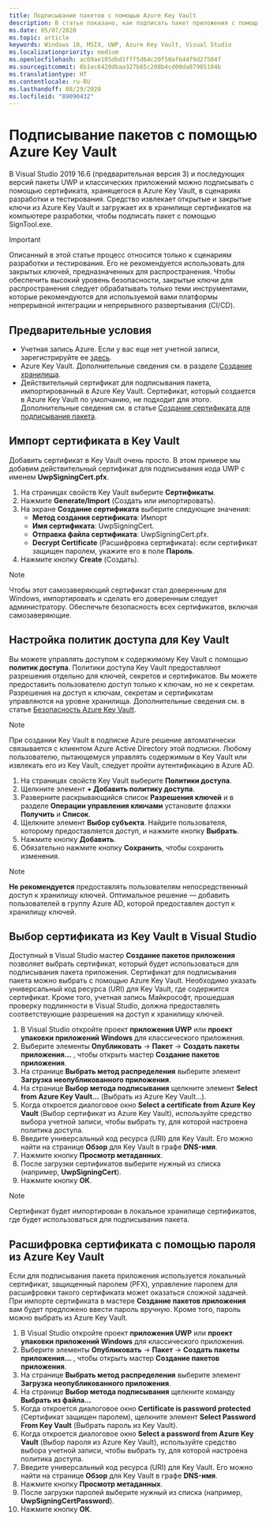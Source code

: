 ```yaml
---
title: Подписывание пакетов с помощью Azure Key Vault
description: В статье показано, как подписать пакет приложения с помощью сертификата из Azure Key Vault.
ms.date: 05/07/2020
ms.topic: article
keywords: Windows 10, MSIX, UWP, Azure Key Vault, Visual Studio
ms.localizationpriority: medium
ms.openlocfilehash: ac69ae105dbd1fff5d64c20f50af644f9d27504f
ms.sourcegitcommit: 6b1ec6420dbaa327b65c208b4cd00da87985104b
ms.translationtype: HT
ms.contentlocale: ru-RU
ms.lasthandoff: 08/29/2020
ms.locfileid: "89090432"
---
```

# <a name="sign-packages-with-azure-key-vault"></a>Подписывание пакетов с помощью Azure Key Vault

В Visual Studio 2019 16.6 (предварительная версия 3) и последующих версий пакеты UWP и классических приложений можно подписывать с помощью сертификата, хранящегося в Azure Key Vault, в сценариях разработки и тестирования. Средство извлекает открытые и закрытые ключи из Azure Key Vault и загружает их в хранилище сертификатов на компьютере разработки, чтобы подписать пакет с помощью SignTool.exe.

> [!IMPORTANT]
> Описанный в этой статье процесс относится только к сценариям разработки и тестирования. Его не рекомендуется использовать для закрытых ключей, предназначенных для распространения. Чтобы обеспечить высокий уровень безопасности, закрытые ключи для распространения следует обрабатывать только теми инструментами, которые рекомендуются для используемой вами платформы непрерывной интеграции и непрерывного развертывания (CI/CD).

## <a name="prerequisites"></a>Предварительные условия

- Учетная запись Azure. Если у вас еще нет учетной записи, зарегистрируйте ее [здесь](https://azure.microsoft.com/free/).
- Azure Key Vault. Дополнительные сведения см. в разделе [Создание хранилища](/azure/key-vault/secrets/quick-create-portal#create-a-vault).
- Действительный сертификат для подписывания пакета, импортированный в Azure Key Vault. Сертификат, который создается в Azure Key Vault по умолчанию, не подходит для этого. Дополнительные сведения см. в статье [Создание сертификата для подписывания пакета](../package/create-certificate-package-signing.md).

## <a name="import-a-certificate-to-your-key-vault"></a>Импорт сертификата в Key Vault

Добавить сертификат в Key Vault очень просто. В этом примере мы добавим действительный сертификат для подписывания кода UWP с именем **UwpSigningCert.pfx**.

1. На страницах свойств Key Vault выберите **Сертификаты**.
2. Нажмите **Generate/Import** (Создать или импортировать).
3. На экране **Создание сертификата** выберите следующие значения:
    - **Метод создания сертификата**: Импорт
    - **Имя сертификата**: UwpSigningCert.
    - **Отправка файла сертификата**: UwpSigningCert.pfx.
    - **Decrypt Certificate** (Расшифровка сертификата): если сертификат защищен паролем, укажите его в поле **Пароль**.
4. Нажмите кнопку **Create** (Создать).

> [!NOTE]
> Чтобы этот самозаверяющий сертификат стал доверенным для Windows, импортировать и сделать его доверенным следует администратору. Обеспечьте безопасность всех сертификатов, включая самозаверяющие.

## <a name="configure-the-access-policies-for-your-key-vault"></a>Настройка политик доступа для Key Vault

Вы можете управлять доступом к содержимому Key Vault с помощью **политик доступа**. Политики доступа Key Vault предоставляют разрешения отдельно для ключей, секретов и сертификатов. Вы можете предоставить пользователю доступ только к ключам, но не к секретам. Разрешения на доступ к ключам, секретам и сертификатам управляются на уровне хранилища. Дополнительные сведения см. в статье [Безопасность Azure Key Vault](/azure/key-vault/general/overview-security#identity-and-access-management).

> [!NOTE]
> При создании Key Vault в подписке Azure решение автоматически связывается с клиентом Azure Active Directory этой подписки. Любому пользователю, пытающемуся управлять содержимым в Key Vault или извлекать его из Key Vault, следует пройти аутентификацию в Azure AD.

1. На страницах свойств Key Vault выберите **Политики доступа**.
2. Щелкните элемент **+ Добавить политику доступа**.
3. Разверните раскрывающийся список **Разрешения ключей** и в разделе **Операции управления ключами** установите флажки **Получить** и **Список**.
4. Щелкните элемент **Выбор субъекта**. Найдите пользователя, которому предоставляется доступ, и нажмите кнопку **Выбрать**.
5. Нажмите кнопку **Добавить**.
6. Обязательно нажмите кнопку **Сохранить**, чтобы сохранить изменения.

> [!NOTE]
> **Не рекомендуется** предоставлять пользователям непосредственный доступ к хранилищу ключей. Оптимальное решение — добавить пользователей в группу Azure AD, которой предоставлен доступ к хранилищу ключей.

## <a name="select-a-certificate-from-your-key-vault-in-visual-studio"></a>Выбор сертификата из Key Vault в Visual Studio

Доступный в Visual Studio мастер **Создание пакетов приложения** позволяет выбрать сертификат, который будет использоваться для подписывания пакета приложения. Сертификат для подписывания пакета можно выбрать с помощью Azure Key Vault. Необходимо указать универсальный код ресурса (URI) для Key Vault, где содержится сертификат. Кроме того, учетная запись Майкрософт, прошедшая проверку подлинности в Visual Studio, должна предоставлять соответствующие разрешения на доступ к хранилищу ключей.

1. В Visual Studio откройте проект **приложения UWP** или **проект упаковки приложений Windows** для классического приложения.
2. Выберите элементы **Опубликовать** -> **Пакет** -> **Создать пакеты приложения…** , чтобы открыть мастер **Создание пакетов приложения**.
3. На странице **Выбрать метод распределения** выберите элемент **Загрузка неопубликованного приложения**.
4. На странице **Выбор метода подписывания** щелкните элемент **Select from Azure Key Vault…** (Выбрать из Azure Key Vault…).
5. Когда откроется диалоговое окно **Select a certificate from Azure Key Vault** (Выбор сертификат из Azure Key Vault), используйте средство выбора учетной записи, чтобы выбрать ту, для которой настроена политика доступа.
6. Введите универсальный код ресурса (URI) для Key Vault. Его можно найти на странице **Обзор** для Key Vault в графе **DNS-имя**.
7. Нажмите кнопку **Просмотр метаданных**.
8. После загрузки сертификатов выберите нужный из списка (например, **UwpSigningCert**).
9. Нажмите кнопку **ОК**.

> [!NOTE]
> Сертификат будет импортирован в локальное хранилище сертификатов, где будет использоваться для подписывания пакета.

## <a name="decrypt-your-certificate-with-a-password-from-azure-key-vault"></a>Расшифровка сертификата с помощью пароля из Azure Key Vault

Если для подписывания пакета приложения используется локальный сертификат, защищенный паролем (PFX), управление паролем для расшифровки такого сертификата может оказаться сложной задачей. При импорте сертификата в мастере **Создание пакетов приложения** вам будет предложено ввести пароль вручную. Кроме того, пароль можно выбрать из Azure Key Vault.

1. В Visual Studio откройте проект **приложения UWP** или **проект упаковки приложений Windows** для классического приложения.
2. Выберите элементы **Опубликовать** -> **Пакет** -> **Создать пакеты приложения…** , чтобы открыть мастер **Создание пакетов приложения**.
3. На странице **Выбрать метод распределения** выберите элемент **Загрузка неопубликованного приложения**.
4. На странице **Выбор метода подписывания** щелкните команду **Выбрать из файла…**
5. Когда откроется диалоговое окно **Certificate is password protected** (Сертификат защищен паролем), щелкните элемент **Select Password From Key Vault** (Выбрать пароль из Key Vault).
6. Когда откроется диалоговое окно **Select a password from Azure Key Vault** (Выбор пароля из Azure Key Vault), используйте средство выбора учетной записи, чтобы выбрать ту, для которой настроена политика доступа.
7. Введите универсальный код ресурса (URI) для Key Vault. Его можно найти на странице **Обзор** для Key Vault в графе **DNS-имя**.
8. Нажмите кнопку **Просмотр метаданных**.
9. После загрузки паролей выберите нужный из списка (например, **UwpSigningCertPassword**).
10. Нажмите кнопку **ОК**.
